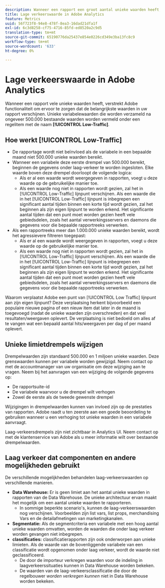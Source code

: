 ```yaml
---
description: Wanneer een rapport een groot aantal unieke waarden heeft, verstrekt Adobe functionaliteit om ervoor te zorgen dat de belangrijkste waarden in uw rapport verschijnen.
title: Lage verkeerswaarde in Adobe Analytics
feature: Metrics
uuid: 56f723f8-94e8-478f-8ea3-16dad21dfa1f
exl-id: 6c3d8258-cf75-4716-85fd-ed8520a2c9d5
translation-type: tm+mt
source-git-commit: 65190776da25437e854e0226cd349e3ba13fc8c9
workflow-type: tm+mt
source-wordcount: '633'
ht-degree: 0%

---
```


# Lage verkeerswaarde in Adobe Analytics

Wanneer een rapport vele unieke waarden heeft, verstrekt Adobe functionaliteit om ervoor te zorgen dat de belangrijkste waarden in uw rapport verschijnen. Unieke variabelewaarden die worden verzameld na ongeveer 500.000 bestaande waarden worden vermeld onder een regelitem met de naam **[!UICONTROL Low-Traffic]**.

## Hoe werkt [!UICONTROL Low-Traffic]

* De rapportage wordt niet beïnvloed als de variabele in een bepaalde maand niet 500.000 unieke waarden bereikt.
* Wanneer een variabele deze eerste drempel van 500.000 bereikt, beginnen de gegevens onder laag-verkeer te worden ingesloten. Elke waarde boven deze drempel doorloopt de volgende logica:
   * Als er al een waarde wordt weergegeven in rapporten, voegt u deze waarde op de gebruikelijke manier toe.
   * Als een waarde nog niet in rapporten wordt gezien, zal het in [!UICONTROL Low-Traffic] lijnpunt verschijnen. Als een waarde die in het [!UICONTROL Low-Traffic] lijnpunt is inbegrepen een significant aantal tijden binnen een korte tijd wordt gezien, zal het beginnen als zijn eigen lijnpunt te worden erkend. Het significante aantal tijden dat een punt moet worden gezien heeft vele gebiedsdelen, zoals het aantal verwerkingsservers en daemons die gegevens voor die bepaalde rapportreeks verwerken.
* Als een rapportreeks meer dan 1.000.000 unieke waarden bereikt, wordt het agressievere filtreren toegepast:
   * Als er al een waarde wordt weergegeven in rapporten, voegt u deze waarde op de gebruikelijke manier toe.
   * Als een waarde nog niet in rapporten wordt gezien, zal het in [!UICONTROL Low-Traffic] lijnpunt verschijnen. Als een waarde die in het [!UICONTROL Low-Traffic] lijnpunt is inbegrepen een significant aantal tijden binnen een korte tijd wordt gezien, zal het beginnen als zijn eigen lijnpunt te worden erkend. Het significante aantal tijden dat een punt moet worden gezien heeft vele gebiedsdelen, zoals het aantal verwerkingsservers en daemons die gegevens voor die bepaalde rapportreeks verwerken.

Waarom verplaatst Adobe een punt van [!UICONTROL Low Traffic] lijnpunt aan zijn eigen lijnpunt? Deze verplaatsing herkent bijvoorbeeld een populaire nieuwe pagina of een nieuw item dat later in de maand is toegevoegd (nadat de unieke waarden zijn overschreden) en dat veel resultaten/weergaven oplevert. De verplaatsing is niet bedoeld om alles af te vangen wat een bepaald aantal hits/weergaven per dag of per maand oplevert.

## Unieke limietdrempels wijzigen

Drempelwaarden zijn standaard 500.000 en 1 miljoen unieke waarden. Deze grenswaarden kunnen per variabele worden gewijzigd. Neem contact op met de accountmanager van uw organisatie om deze wijziging aan te vragen. Neem bij het aanvragen van een wijziging de volgende gegevens op:

* De rapportsuite-id
* De variabele waarvoor u de drempel wilt verhogen
* Zowel de eerste als de tweede gewenste drempel

Wijzigingen in drempelwaarden kunnen van invloed zijn op de prestaties van rapporten. Adobe raadt u ten zeerste aan een goede beoordeling te gebruiken wanneer u een verhoging tot unieke waarden in een variabele aanvraagt.

Laag-verkeersdrempels zijn niet zichtbaar in Analytics UI. Neem contact op met de klantenservice van Adobe als u meer informatie wilt over bestaande drempelwaarden.

## Laag verkeer dat componenten en andere mogelijkheden gebruikt

De verschillende mogelijkheden behandelen laag-verkeerswaarden op verschillende manieren.

* **Data Warehouse:** Er is geen limiet aan het aantal unieke waarden in rapporten van de Data Warehouse. De unieke architectuur ervan maakt het mogelijk om een aantal unieke waarden te rapporteren.
   * In sommige beperkte scenario&#39;s, kunnen de laag-verkeerswaarden nog verschijnen. Voorbeelden zijn list vars, list props, merchandising Vars en de detailafmetingen van marketingkanalen.
* **Segmentatie:** Als de segmentcriteria een variabele met een hoog aantal unieke waarden omvatten, worden de waarden die onder laag verkeer worden gevangen niet inbegrepen.
* **classificaties:** classificatierapporten zijn ook onderworpen aan unieke limieten. Als de waarde van de bovenliggende variabele van een classificatie wordt opgenomen onder laag verkeer, wordt de waarde niet geclassificeerd.
   * De door de importeur verkregen waarden voor de indeling in laagverkeerssituaties kunnen in Data Warehouse worden bekeken. <!-- AN-115871 -->
   * De waarden van de laag-verkeersclassificatie die door de regelbouwer *worden verkregen kunnen* niet in Data Warehouse worden bekeken. <!-- AN-122872 -->
